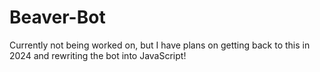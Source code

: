 # Beaver-Bot

Currently not being worked on, but I have plans on getting back to this in 2024 and rewriting the bot into JavaScript!

